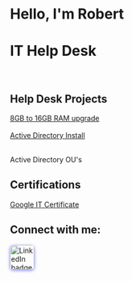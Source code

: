 <h1>Hello, I'm Robert</h1>
<h1>IT Help Desk</h1><br>

<h2>Help Desk Projects</h2>
<a href="https://youtu.be/Cd7QkXNfBrc">8GB to 16GB RAM upgrade</a><br><br>
<a href="https://youtu.be/bbxhE3f3WY0">Active Directory Install</a><br><br>
<p>Active Directory OU's</p>

<h2>Certifications</h2>
<a href="https://drive.google.com/file/d/1dRS1HLYktAfRsJdUHrWmM1tGkZHtVEtC/view?usp=drive_link">Google IT Certificate</a><br>

<h2>Connect with me:</h2>
<!-- Replace the href value with your GitHub profile URL -->
<a href="https://www.linkedin.com/in/robert-neil-palmer/" target="_blank" rel="noopener noreferrer" title="View my GitHub">
  <img
    src="https://cdn.jsdelivr.net/gh/simple-icons/simple-icons/icons/linkedin.svg"
    alt="LinkedIn badge (links to GitHub)"
    style="width:48px;height:48px;display:inline-block;border-radius:6px;box-shadow:0 2px 6px rgba(0,0,255,0.5);transition:transform .12s ease;"
    onmouseover="this.style.transform='translateY(-3px) scale(1.04)';"
    onmouseout="this.style.transform='none';"
  />
</a>

   
    

